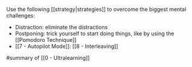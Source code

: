 Use the following [[strategy|strategies]] to overcome the biggest mental challenges:

- Distraction: eliminate the distractions
- Postponing: trick yourself to start doing things, like by using the [[Pomodoro Technique]]
- [[7 - Autopilot Mode]]: [[8 - Interleaving]]

#summary of [[0 - Ultralearning]]
